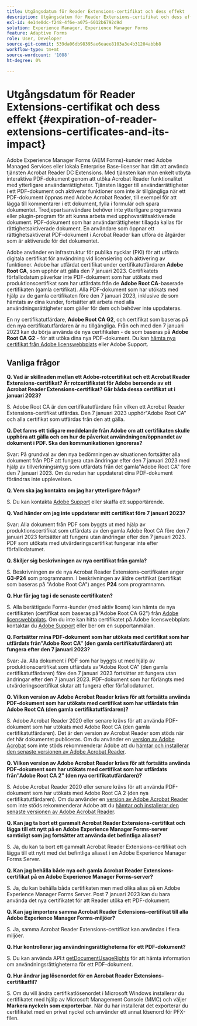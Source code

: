 ```yaml
---
title: Utgångsdatum för Reader Extensions-certifikat och dess effekt
description: Utgångsdatum för Reader Extensions-certifikat och dess effekt
exl-id: 4e14e0dc-f248-4f6e-a075-6012b6792d9d
solution: Experience Manager, Experience Manager Forms
feature: Adaptive Forms
role: User, Developer
source-git-commit: 539da06db98395ae6eaee8103a3e4b31204abbb8
workflow-type: tm+mt
source-wordcount: '1088'
ht-degree: 0%

---
```



# Utgångsdatum för Reader Extensions-certifikat och dess effekt {#expiration-of-reader-extensions-certificates-and-its-impact}

Adobe Experience Manager Forms (AEM Forms)-kunder med Adobe Managed Services eller lokala Enterprise Base-licenser har rätt att använda tjänsten Acrobat Reader DC Extensions. Med tjänsten kan man enkelt utbyta interaktiva PDF-dokument genom att utöka Acrobat Reader funktionalitet med ytterligare användarrättigheter. Tjänsten lägger till användarrättigheter i ett PDF-dokument och aktiverar funktioner som inte är tillgängliga när ett PDF-dokument öppnas med Adobe Acrobat Reader, till exempel för att lägga till kommentarer i ett dokument, fylla i formulär och spara dokumentet. Tredjepartsanvändare behöver inte ytterligare programvara eller plugin-program för att kunna arbeta med upphovsrättsaktiverade dokument. PDF-dokument som har användarrättigheter tillagda kallas för rättighetsaktiverade dokument. En användare som öppnar ett rättighetsaktiverat PDF-dokument i Acrobat Reader kan utföra de åtgärder som är aktiverade för det dokumentet.

Adobe använder en infrastruktur för publika nycklar (PKI) för att utfärda digitala certifikat för användning vid licensiering och aktivering av funktioner. Adobe har utfärdat certifikat under certifikatutfärdaren **Adobe Root CA**, som upphör att gälla den 7 januari 2023. Certifikatets förfallodatum påverkar inte PDF-dokument som har utökats med produktionscertifikat som har utfärdats från de **Adobe Root CA**-baserade certifikaten (gamla certifikat). Alla PDF-dokument som har utökats med hjälp av de gamla certifikaten före den 7 januari 2023, inklusive de som hämtats av dina kunder, fortsätter att arbeta med alla användningsrättigheter som gäller för dem och behöver inte uppdateras.

En ny certifikatutfärdare, **Adobe Root CA G2**, och certifikat som baseras på den nya certifikatutfärdaren är nu tillgängliga. Från och med den 7 januari 2023 kan du börja använda de nya certifikaten - de som baseras på **Adobe Root CA G2** - för att utöka dina nya PDF-dokument.  Du kan [hämta nya certifikat från Adobe licenswebbplats](https://licensing.adobe.com/) eller Adobe Support.

## Vanliga frågor

**Q. Vad är skillnaden mellan ett Adobe-rotcertifikat och ett Acrobat Reader Extensions-certifikat? Är rotcertifikatet för Adobe beroende av ett Acrobat Reader Extensions-certifikat? Går båda dessa certifikat ut i januari 2023?**

S. Adobe Root CA är den certifikatutfärdare från vilken ett Acrobat Reader Extensions-certifikat utfärdas. Den 7 januari 2023 upphör&quot;Adobe Root CA&quot; och alla certifikat som utfärdas från den att gälla.

**Q. Det fanns ett tidigare meddelande från Adobe om att certifikaten skulle upphöra att gälla och om hur de påverkat användningen/öppnandet av dokument i PDF. Ska den kommunikationen ignoreras?**

Svar: På grundval av den nya bedömningen av situationen fortsätter alla dokument från PDF att fungera utan ändringar efter den 7 januari 2023 med hjälp av tillverkningsintyg som utfärdats från det gamla&quot;Adobe Root CA&quot; före den 7 januari 2023. Om du redan har uppdaterat dina PDF-dokument förändras inte upplevelsen.

**Q. Vem ska jag kontakta om jag har ytterligare frågor?**

S. Du kan kontakta [Adobe Support](https://experienceleague.adobe.com/sv?support-solution=Experience+Manager#support) eller skaffa ett supportärende.

**Q. Vad händer om jag inte uppdaterar mitt certifikat före 7 januari 2023?**

Svar: Alla dokument från PDF som byggts ut med hjälp av produktionscertifikat som utfärdats av den gamla Adobe Root CA före den 7 januari 2023 fortsätter att fungera utan ändringar efter den 7 januari 2023. PDF som utökats med utvärderingscertifikat fungerar inte efter förfallodatumet.

**Q. Skiljer sig beskrivningen av nya certifikat från gamla?**

S. Beskrivningen av de nya Acrobat Reader Extensions-certifikaten anger **G3-P24** som programnamn. I beskrivningen av äldre certifikat (certifikat som baseras på &quot;Adobe Root CA&quot;) anges **P24** som programnamn.

**Q. Hur får jag tag i de senaste certifikaten?**

S. Alla berättigade Forms-kunder (med aktiv licens) kan hämta de nya certifikaten (certifikat som baseras på&quot;Adobe Root CA G2&quot;) från [Adobe licenswebbplats](https://licensing.adobe.com/). Om du inte kan hitta certifikatet på Adobe licenswebbplats kontaktar du [Adobe Support](https://experienceleague.adobe.com/sv?support-solution=Experience+Manager&amp;lang=en#support) eller ber om en supportanmälan.

**Q. Fortsätter mina PDF-dokument som har utökats med certifikat som har utfärdats från&quot;Adobe Root CA&quot; (den gamla certifikatutfärdaren) att fungera efter den 7 januari 2023?**

Svar: Ja. Alla dokument i PDF som har byggts ut med hjälp av produktionscertifikat som utfärdats av&quot;Adobe Root CA&quot; (den gamla certifikatutfärdaren) före den 7 januari 2023 fortsätter att fungera utan ändringar efter den 7 januari 2023. PDF-dokument som har förlängts med utvärderingscertifikat slutar att fungera efter förfallodatumet.

**Q. Vilken version av Adobe Acrobat Reader krävs för att fortsätta använda PDF-dokument som har utökats med certifikat som har utfärdats från Adobe Root CA (den gamla certifikatutfärdaren)?**

S. Adobe Acrobat Reader 2020 eller senare krävs för att använda PDF-dokument som har utökats med Adobe Root CA (den gamla certifikatutfärdaren). Det är den version av Acrobat Reader som stöds när det här dokumentet publiceras. Om du använder en [version av Adobe Acrobat](https://helpx.adobe.com/se/support/programs/eol-matrix.html) som inte stöds rekommenderar Adobe att du [hämtar och installerar den senaste versionen av Adobe Acrobat Reader](https://get.adobe.com/reader/).

**Q. Vilken version av Adobe Acrobat Reader krävs för att fortsätta använda PDF-dokument som har utökats med certifikat som har utfärdats från&quot;Adobe Root CA 2&quot; (den nya certifikatutfärdaren)?**

S. Adobe Acrobat Reader 2020 eller senare krävs för att använda PDF-dokument som har utökats med Adobe Root CA 2 (den nya certifikatutfärdaren). Om du använder en [version av Adobe Acrobat Reader](https://helpx.adobe.com/se/support/programs/eol-matrix.html) som inte stöds rekommenderar Adobe att du [hämtar och installerar den senaste versionen av Adobe Acrobat Reader](https://get.adobe.com/reader/).

**Q. Kan jag ta bort ett gammalt Acrobat Reader Extensions-certifikat och lägga till ett nytt på en Adobe Experience Manager Forms-server samtidigt som jag fortsätter att använda det befintliga aliaset?**

S. Ja, du kan ta bort ett gammalt Acrobat Reader Extensions-certifikat och lägga till ett nytt med det befintliga aliaset i en Adobe Experience Manager Forms Server.

**Q. Kan jag behålla både nya och gamla Acrobat Reader Extensions-certifikat på en Adobe Experience Manager Forms-server?**

S. Ja, du kan behålla båda certifikaten men med olika alias på en Adobe Experience Manager Forms Server. Post 7 januari 2023 kan du bara använda det nya certifikatet för att Reader utöka ett PDF-dokument.

**Q. Kan jag importera samma Acrobat Reader Extensions-certifikat till alla Adobe Experience Manager Forms-miljöer?**

S. Ja, samma Acrobat Reader Extensions-certifikat kan användas i flera miljöer.

**Q. Hur kontrollerar jag användningsrättigheterna för ett PDF-dokument?**

S. Du kan använda API:t [getDocumentUsageRights](https://experienceleague.adobe.com/docs/experience-manager-65/forms/developer-reference/programming-aem-forms-jee/java-api-quick-start-code-examples/acrobat-reader-dc-extensions-service.html?lang=sv-SE#quick-start-soap-mode-retrieving-credential-information-using-the-java-api) för att hämta information om användningsrättigheterna för ett PDF-dokument.

**Q. Hur ändrar jag lösenordet för en Acrobat Reader Extensions-certifikatfil?**

S. Om du vill ändra certifikatlösenordet i Microsoft Windows installerar du certifikatet med hjälp av Microsoft Management Console (MMC) och väljer **Markera nyckeln som exporterbar**. När du har installerat det exporterar du certifikatet med en privat nyckel och använder ett annat lösenord för PFX-filen.


<!-- 
## Applying the certificates {#obtaning-and-applying-the-certificates} 

You can choose one of the following paths to apply latest certificates:

* [Updating certificates for an AEM Forms on JEE environment](#Updating-and-Applying-certificates-for-an-AEM-Forms-on-JEE-environment) 
* [Updating certificates for an AEM Forms on OSGi environment](#Updating-and-applying-certificates-for-an-AEM-Forms-on-OSGi-environment)

>[!NOTE]
>
>The document uses the term certificates and credentials interchangeably.

### Pre-requisites {#Pre-requisites}

Updating the certificates requires using actions available on AEM Forms administrator console and Reader Extension APIs provided by AEM Forms. The document is intended for users and administrators with knowledge of using Adobe Experience Manger Forms APIs. Before you start, ensure that: 

* the user has administrator rights on underlying AEM Forms environment. 
* the user has setup the [development environment](https://experienceleague.adobe.com/docs/experience-manager-65/developing/devtools/howto-projects-eclipse.html?lang=sv-SE) and has access to it.
* [obtain the certificates](#obtain-the-certificates).


### Obtain the certificates {#obtain-the-certificates}

The Rights credential is delivered as a digital certificate that contains the public key, the private key, and the password used to access the credential.

If your organization purchases a production version of Reader Extensions, the production Rights credential is delivered by Adobe Licensing Website (LWS). A production Rights credential is unique to your organization and can enable the specific usage rights that you require.

If you obtained Reader Extensions through a partner or software provider who integrated Reader Extensions into their software, the Rights credential is provided to you by that partner who, in turn, receives this credential from Adobe.

>[!NOTE]
>
>The Rights credential cannot be used for typical document signing or assertion of identity. For these applications, you can use a self-sign certificate or acquire an identity certificate from a Certificate Authority (CA).

The following types of Rights credentials are available:

**Customer Evaluation**: A credential with a short validity period that is provided to customers who want to evaluate Reader Extensions. Usage rights applied to documents using this credential expire when the credential expires. This type of credential is valid only for two to three months.

**Production**: A credential with a long validity period that is provided to customers who purchased the full product. Production credentials are unique to each customer but can be installed on multiple systems.

If you have already used certificates to reader extend PDF files, download a production certificate from [Adobe Licensing Website (LWS)](https://licensing.adobe.com/).

### Applying certificates for an AEM Forms on JEE environment {#Updating-and-Applying-certificates-for-an-AEM-Forms-on-JEE-environment} 

Applying new certificates on AEM Forms on JEE stack requires importing new credentials and applying usage rights. You can use admin console to import credentials and AEM Forms Reader Extension APIs to apply usage rights. 

#### Import and configure credentials 

You can use the Trust Store Management pages to import a new credential. The Trust Store may contain more than one Reader Extensions credential. Designate one of those credentials as the default Reader Extensions credential. The default credential is used when a Workbench user is unable to determine which credential to use during process creation. These rules apply to default credentials:

* If you import a Reader Extensions credential and the Trust Store contains no other Reader Extensions credentials, it is set as the default.
* If you import a Reader Extensions credential with the Default option selected, the default type is removed from an existing default credential. The imported credential becomes the default.
* You cannot delete a default Reader Extensions credential. To delete the default credential, first set another credential as the default. An exception to this rule is that if there is only one credential, you can delete it even though it is the default.
* You cannot update a default Reader Extensions credential.

To import the credentials: 

1. In administration console, click Settings > Trust Store Management > Local Credentials.
1. Click Import and, under Trust Store Type, select Acrobat Reader DC extensions Credential.
1. (Optional) To indicate that this credential is the default credential to use with Acrobat Reader DC extensions, select Default.
1. In the Alias box, type an identifier for the credential. This identifier is used as the display name for the credential in Acrobat Reader DC extensions. This alias is also used to access the credential programmatically using the AEM forms SDK.
1. Click Choose File to locate the credential, type the password of the credential, and then click OK.

If the error message "Failed to import credential due to either incorrect file format, or incorrect password" appears, verify that the password is valid.

You can also import and delete credentials programmatically. (See [Programming with AEM forms](../../developing/credentials.md).)

<!-- ### Remove usage rights from existing rights-enabled PDF documents

Remove usage rights from existing rights-enabled PDF documents before applying usage rights with latest credentials. AEM Forms on JEE provides APIs to remove usage rights. For detailed instructions, see [Removing Usage Rights from PDF Documents](../../developing/assigning-usage-rights.md#removing-usage-rights-from-pdf-documents).

To remove usage rights for AEM Forms on JEE processes developed in Workbench, see [Workbench Help](https://helpx.adobe.com/content/dam/help/en/experience-manager/6-5/forms/pdf/WorkbenchHelp.pdf). 

#### Apply the usage rights to PDF documents 

After importing new credentials, you can apply usage rights to PDF documents using the Acrobat Reader DC extensions Java Client API and web service.  For details, see [Applying Usage Rights to PDF Documents](../../developing/assigning-usage-rights.md#applying-usage-rights-to-pdf-documents). 


### Applying certificates for an AEM Forms on OSGi environment {#Updating-and-applying-certificates-for-an-AEM-Forms-on-OSGi-environment}

Applying new certificates on AEM Forms on OSGi stack requires importing new credentials and applying usage rights. You can use admin console to import credentials and AEM Forms Reader Extension APIs to apply usage rights. 

#### Import credentials {#Import-credentials}

In an AEM Forms on OSGi environment, a Reader Extension credential is associated with fd-service user. Before adding credentials for fd-user key store, perform the following steps to create a key store: 

1. Log in to your AEM Author instance as an Administrator.
1. Go to **[!UICONTROL Tools]**> **[!UICONTROL Security]**>**[!UICONTROL Users]**.
1. Scroll down the list of users until you find fd-service user account.
1. Click **[!UICONTROL fd-service]** user.
1. Click keystore tab.
1. Click **[!UICONTROL Create KeyStore]**.
1. Set the KeyStore Access Password and save your settings to create the KeyStore password.

After creating the key-store, add credentials to fd-service user. The following video explains the steps: 

>[!VIDEO](https://images-tv.adobe.com/mpcv3/5577/8db8e554-f04b-4fae-8108-b9b5e0eb03ad_1627925794.854x480at800_h264.mp4)

The following command list the details of the pfx file. Before running the command, navigate to the directory that contains the .pfx file.

`keytool -v -list -storetype pkcs12 -keystore [name of your .pfx file]`

For example, keytool -v -list -storetype pkcs12 -keystore 1005566.pfx where 1005566.pfx is the name of my pfx file

<!-- ### Remove usage rights from existing rights-enabled PDF documents

Remove usage rights from existing rights-enabled PDF documents before applying usage rights with latest credentials. You can remove the usage rights for a document by invoking the removeUsageRights API from within the docAssuranceServiceAPI. For detailed information, see [Remove Usage Rights](/help/forms/using/aem-document-services-programmatically.md#removing-usage-rights) document.

#### Apply the usage rights to PDF documents 

To apply usage rights in an AEM Forms on OSGi environment, Create custom OSGi service to usage rights to the documents. You can also create a servlet with a POST method to return the reader extended PDF to the user. For detailed instructions, see [Applying Reader Extensions](https://experienceleague.adobe.com/docs/experience-manager-learn/forms/document-services/apply-reader-extension-rights-to-pdf.html?lang=sv-SE).  -->
